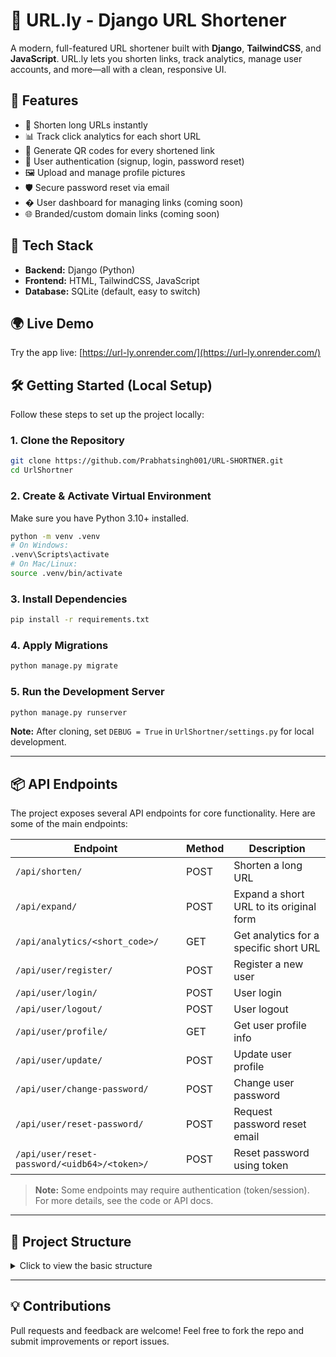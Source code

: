 
# 🔗 URL.ly - Django URL Shortener

A modern, full-featured URL shortener built with **Django**, **TailwindCSS**, and **JavaScript**. URL.ly lets you shorten links, track analytics, manage user accounts, and more—all with a clean, responsive UI.

## 🚀 Features

- 🔗 Shorten long URLs instantly
- 📊 Track click analytics for each short URL
- 📸 Generate QR codes for every shortened link
- 👤 User authentication (signup, login, password reset)
- 🖼️ Upload and manage profile pictures
- 🛡️ Secure password reset via email
- � User dashboard for managing links (coming soon)
- 🌐 Branded/custom domain links (coming soon)

## 🧰 Tech Stack

- **Backend:** Django (Python)
- **Frontend:** HTML, TailwindCSS, JavaScript
- **Database:** SQLite (default, easy to switch)

## 🌍 Live Demo

Try the app live: [https://url-ly.onrender.com/](https://url-ly.onrender.com/)

## 🛠️ Getting Started (Local Setup)

Follow these steps to set up the project locally:

### 1. Clone the Repository

```bash
git clone https://github.com/Prabhatsingh001/URL-SHORTNER.git
cd UrlShortner
```

### 2. Create & Activate Virtual Environment

Make sure you have Python 3.10+ installed.

```bash
python -m venv .venv
# On Windows:
.venv\Scripts\activate
# On Mac/Linux:
source .venv/bin/activate
```

### 3. Install Dependencies

```bash
pip install -r requirements.txt
```

### 4. Apply Migrations

```bash
python manage.py migrate
```

### 5. Run the Development Server

```bash
python manage.py runserver
```

**Note:**
After cloning, set `DEBUG = True` in `UrlShortner/settings.py` for local development.

---

## 📦 API Endpoints

The project exposes several API endpoints for core functionality. Here are some of the main endpoints:

| Endpoint                        | Method | Description                                 |
|----------------------------------|--------|---------------------------------------------|
| `/api/shorten/`                 | POST   | Shorten a long URL                          |
| `/api/expand/`                  | POST   | Expand a short URL to its original form     |
| `/api/analytics/<short_code>/`  | GET    | Get analytics for a specific short URL      |
| `/api/user/register/`           | POST   | Register a new user                         |
| `/api/user/login/`              | POST   | User login                                  |
| `/api/user/logout/`             | POST   | User logout                                 |
| `/api/user/profile/`            | GET    | Get user profile info                       |
| `/api/user/update/`             | POST   | Update user profile                         |
| `/api/user/change-password/`    | POST   | Change user password                        |
| `/api/user/reset-password/`     | POST   | Request password reset email                |
| `/api/user/reset-password/<uidb64>/<token>/` | POST | Reset password using token         |

> **Note:** Some endpoints may require authentication (token/session). For more details, see the code or API docs.

---

## 📂 Project Structure

<details>
<summary>Click to view the basic structure</summary>

```text
UrlShortner/
├── Auth/                  # User authentication app
├── Biolink/               # Biolink (profile/landing page) app
├── urlLogic/              # URL shortening and analytics logic
├── static/                # Static files (CSS, JS, images)
├── templates/             # HTML templates
├── manage.py
├── requirements.txt
└── ...
```
</details>

---

## 💡 Contributions

Pull requests and feedback are welcome! Feel free to fork the repo and submit improvements or report issues.
